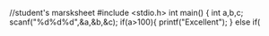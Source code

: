 //student's marsksheet
#include <stdio.h>
int main() {
    int a,b,c;
    scanf("%d%d%d",&a,&b,&c);
    if(a>100){
    printf("Excellent");
    }
    else if(
    
    
    
    
